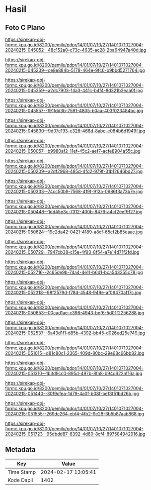 # Hasil

## Foto C Plano

https://sirekap-obj-formc.kpu.go.id/8200/pemilu/pdpr/14/01/07/10/27/1401071027004-20240215-045052--48c152a0-c73c-4635-ac28-2ba64947a40d.jpg

https://sirekap-obj-formc.kpu.go.id/8200/pemilu/pdpr/14/01/07/10/27/1401071027004-20240215-045239--ce8e884b-5178-464e-9fc6-b9bbd5271764.jpg

https://sirekap-obj-formc.kpu.go.id/8200/pemilu/pdpr/14/01/07/10/27/1401071027004-20240215-045359--a2dc7903-14a3-441c-b4f4-8d321b3eaa0f.jpg

https://sirekap-obj-formc.kpu.go.id/8200/pemilu/pdpr/14/01/07/10/27/1401071027004-20240215-045557--f91fdd3b-7591-4805-b0aa-403f023484bc.jpg

https://sirekap-obj-formc.kpu.go.id/8200/pemilu/pdpr/14/01/07/10/27/1401071027004-20240215-045830--9d07e193-e328-468d-8abc-e084b6d1949f.jpg

https://sirekap-obj-formc.kpu.go.id/8200/pemilu/pdpr/14/01/07/10/27/1401071027004-20240215-050057--b9980af2-11ef-45c2-aef7-acfe8904a55c.jpg

https://sirekap-obj-formc.kpu.go.id/8200/pemilu/pdpr/14/01/07/10/27/1401071027004-20240215-050209--a2df2968-485d-4fd2-979f-31b12646bd27.jpg

https://sirekap-obj-formc.kpu.go.id/8200/pemilu/pdpr/14/01/07/10/27/1401071027004-20240215-050333--74cc50b9-7568-419f-912a-0986f3a73b7e.jpg

https://sirekap-obj-formc.kpu.go.id/8200/pemilu/pdpr/14/01/07/10/27/1401071027004-20240215-050448--1dd45e3c-7312-400b-8476-a4cf2eef9f27.jpg

https://sirekap-obj-formc.kpu.go.id/8200/pemilu/pdpr/14/01/07/10/27/1401071027004-20240215-050624--19c2da42-0421-4189-a8cf-65cf2b85eaae.jpg

https://sirekap-obj-formc.kpu.go.id/8200/pemilu/pdpr/14/01/07/10/27/1401071027004-20240215-050729--7947cb38-c15e-4f93-8f54-a7e14d71f2fd.jpg

https://sirekap-obj-formc.kpu.go.id/8200/pemilu/pdpr/14/01/07/10/27/1401071027004-20240215-052716--2c65de9b-74a4-4e11-b6d1-bca543355c78.jpg

https://sirekap-obj-formc.kpu.go.id/8200/pemilu/pdpr/14/01/07/10/27/1401071027004-20240215-052318--98f2579d-f78d-4548-949e-af09470af17c.jpg

https://sirekap-obj-formc.kpu.go.id/8200/pemilu/pdpr/14/01/07/10/27/1401071027004-20240215-050853--00cad1ae-c398-4943-bef6-5d01f2256288.jpg

https://sirekap-obj-formc.kpu.go.id/8200/pemilu/pdpr/14/01/07/10/27/1401071027004-20240215-052537--6a43d1f1-d85b-4392-bb45-d026ed25e749.jpg

https://sirekap-obj-formc.kpu.go.id/8200/pemilu/pdpr/14/01/07/10/27/1401071027004-20240215-051015--d81c80c1-2365-409d-80bc-29e68c66bb82.jpg

https://sirekap-obj-formc.kpu.go.id/8200/pemilu/pdpr/14/01/07/10/27/1401071027004-20240215-051310--1b3d9cc0-895d-497b-8fa8-b94d622af16a.jpg

https://sirekap-obj-formc.kpu.go.id/8200/pemilu/pdpr/14/01/07/10/27/1401071027004-20240215-051440--30f9cfea-1d79-4a0f-b08f-bef3f51bd26b.jpg

https://sirekap-obj-formc.kpu.go.id/8200/pemilu/pdpr/14/01/07/10/27/1401071027004-20240215-051555--269dc264-ebf4-4fb2-9e28-3b5b87aab868.jpg

https://sirekap-obj-formc.kpu.go.id/8200/pemilu/pdpr/14/01/07/10/27/1401071027004-20240215-051723--95dbdd87-8392-4d80-8cf4-897584942916.jpg


## Metadata

| Key        | Value               |
| ---------- | ------------------- |
| Time Stamp | 2024-02-17 13:05:41 |
| Kode Dapil | 1402                |



